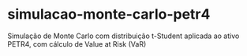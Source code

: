 # simulacao-monte-carlo-petr4
Simulação de Monte Carlo com distribuição t-Student aplicada ao ativo PETR4, com cálculo de Value at Risk (VaR)
